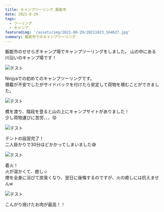 ```yaml
---
title: キャンプツーリング_飯能市
date: 2021-8-29
tags: 
  - ツーリング
  - キャンプ
featuredimg: '/assets/img/2021-08-29/20211023_164627.jpg'
summary: 飯能市でのキャンプツーリング
---
```


飯能市のせせらぎキャンプ場でキャンプツーリングをしました。
山の中にある川沿いのキャンプ場です！

![テスト](/assets/img/2021-08-29/20211024_124754.jpg "サンプル")

Ninjyaでの初めてのキャンプツーリングです。<br>
積載が不安でしたがサイドバックを付けたら安定して荷物を積むことができました。

![テスト](/assets/img/2021-08-29/20211023_133310.jpg "サンプル")

橋を渡り、階段を登ると山の上にキャンプサイトがありました！<br>
少し荷物運びに苦労、、、:worried:

![テスト](/assets/img/2021-08-29/20211023_162834.jpg "サンプル")

テントの設営完了！<br>
二人掛かりで30分ほどかかってしまいました:sweat_smile:

![テスト](/assets/img/2021-08-29/20211023_171424.jpg "サンプル")

着火！<br>
火が温かくて、癒し:relaxed:<br>
煙を全身に浴びて炭臭くなり、翌日に後悔するのですが、火の癒しには抗えませんw

![テスト](/assets/img/2021-08-29/20211023_181903.jpg "サンプル")

こんがり焼けたお肉が最高！！


